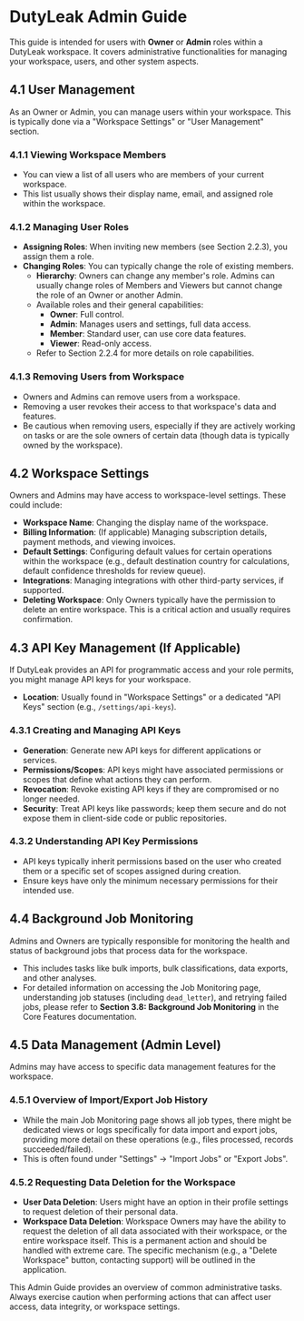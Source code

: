 # DutyLeak Admin Guide

This guide is intended for users with **Owner** or **Admin** roles within a DutyLeak workspace. It covers administrative functionalities for managing your workspace, users, and other system aspects.

## 4.1 User Management

As an Owner or Admin, you can manage users within your workspace. This is typically done via a "Workspace Settings" or "User Management" section.

### 4.1.1 Viewing Workspace Members
*   You can view a list of all users who are members of your current workspace.
*   This list usually shows their display name, email, and assigned role within the workspace.

### 4.1.2 Managing User Roles
*   **Assigning Roles**: When inviting new members (see Section 2.2.3), you assign them a role.
*   **Changing Roles**: You can typically change the role of existing members.
    *   **Hierarchy**: Owners can change any member's role. Admins can usually change roles of Members and Viewers but cannot change the role of an Owner or another Admin.
    *   Available roles and their general capabilities:
        *   **Owner**: Full control.
        *   **Admin**: Manages users and settings, full data access.
        *   **Member**: Standard user, can use core data features.
        *   **Viewer**: Read-only access.
    *   Refer to Section 2.2.4 for more details on role capabilities.

### 4.1.3 Removing Users from Workspace
*   Owners and Admins can remove users from a workspace.
*   Removing a user revokes their access to that workspace's data and features.
*   Be cautious when removing users, especially if they are actively working on tasks or are the sole owners of certain data (though data is typically owned by the workspace).

## 4.2 Workspace Settings

Owners and Admins may have access to workspace-level settings. These could include:
*   **Workspace Name**: Changing the display name of the workspace.
*   **Billing Information**: (If applicable) Managing subscription details, payment methods, and viewing invoices.
*   **Default Settings**: Configuring default values for certain operations within the workspace (e.g., default destination country for calculations, default confidence thresholds for review queue).
*   **Integrations**: Managing integrations with other third-party services, if supported.
*   **Deleting Workspace**: Only Owners typically have the permission to delete an entire workspace. This is a critical action and usually requires confirmation.

## 4.3 API Key Management (If Applicable)

If DutyLeak provides an API for programmatic access and your role permits, you might manage API keys for your workspace.
*   **Location**: Usually found in "Workspace Settings" or a dedicated "API Keys" section (e.g., `/settings/api-keys`).

### 4.3.1 Creating and Managing API Keys
*   **Generation**: Generate new API keys for different applications or services.
*   **Permissions/Scopes**: API keys might have associated permissions or scopes that define what actions they can perform.
*   **Revocation**: Revoke existing API keys if they are compromised or no longer needed.
*   **Security**: Treat API keys like passwords; keep them secure and do not expose them in client-side code or public repositories.

### 4.3.2 Understanding API Key Permissions
*   API keys typically inherit permissions based on the user who created them or a specific set of scopes assigned during creation.
*   Ensure keys have only the minimum necessary permissions for their intended use.

## 4.4 Background Job Monitoring

Admins and Owners are typically responsible for monitoring the health and status of background jobs that process data for the workspace.
*   This includes tasks like bulk imports, bulk classifications, data exports, and other analyses.
*   For detailed information on accessing the Job Monitoring page, understanding job statuses (including `dead_letter`), and retrying failed jobs, please refer to **Section 3.8: Background Job Monitoring** in the Core Features documentation.

## 4.5 Data Management (Admin Level)

Admins may have access to specific data management features for the workspace.

### 4.5.1 Overview of Import/Export Job History
*   While the main Job Monitoring page shows all job types, there might be dedicated views or logs specifically for data import and export jobs, providing more detail on these operations (e.g., files processed, records succeeded/failed).
*   This is often found under "Settings" -> "Import Jobs" or "Export Jobs".

### 4.5.2 Requesting Data Deletion for the Workspace
*   **User Data Deletion**: Users might have an option in their profile settings to request deletion of their personal data.
*   **Workspace Data Deletion**: Workspace Owners may have the ability to request the deletion of all data associated with their workspace, or the entire workspace itself. This is a permanent action and should be handled with extreme care. The specific mechanism (e.g., a "Delete Workspace" button, contacting support) will be outlined in the application.

This Admin Guide provides an overview of common administrative tasks. Always exercise caution when performing actions that can affect user access, data integrity, or workspace settings.
